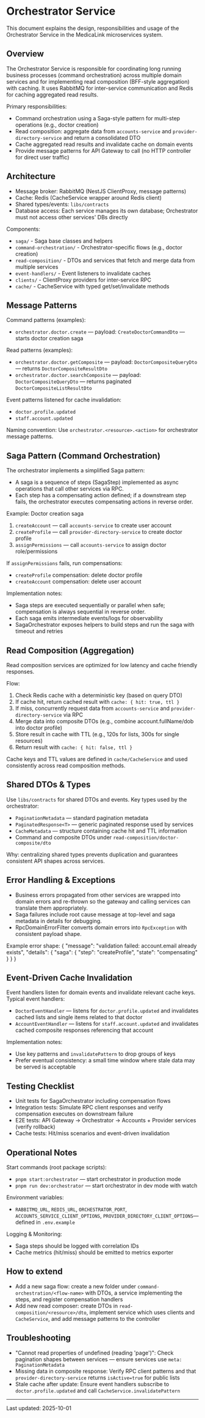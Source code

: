 # Orchestrator Service

This document explains the design, responsibilities and usage of the Orchestrator Service in the MedicaLink microservices system.

## Overview

The Orchestrator Service is responsible for coordinating long running business processes (command orchestration) across multiple domain services and for implementing read composition (BFF-style aggregation) with caching. It uses RabbitMQ for inter-service communication and Redis for caching aggregated read results.

Primary responsibilities:
- Command orchestration using a Saga-style pattern for multi-step operations (e.g., doctor creation)
- Read composition: aggregate data from `accounts-service` and `provider-directory-service` and return a consolidated DTO
- Cache aggregated read results and invalidate cache on domain events
- Provide message patterns for API Gateway to call (no HTTP controller for direct user traffic)

## Architecture

- Message broker: RabbitMQ (NestJS ClientProxy, message patterns)
- Cache: Redis (CacheService wrapper around Redis client)
- Shared types/events: `libs/contracts`
- Database access: Each service manages its own database; Orchestrator must not access other services' DBs directly

Components:
- `saga/` - Saga base classes and helpers
- `command-orchestration/` - Orchestrator-specific flows (e.g., doctor creation)
- `read-composition/` - DTOs and services that fetch and merge data from multiple services
- `event-handlers/` - Event listeners to invalidate caches
- `clients/` - ClientProxy providers for inter-service RPC
- `cache/` - CacheService with typed get/set/invalidate methods

## Message Patterns

Command patterns (examples):
- `orchestrator.doctor.create` — payload: `CreateDoctorCommandDto` — starts doctor creation saga

Read patterns (examples):
- `orchestrator.doctor.getComposite` — payload: `DoctorCompositeQueryDto` — returns `DoctorCompositeResultDto`
- `orchestrator.doctor.searchComposite` — payload: `DoctorCompositeQueryDto` — returns paginated `DoctorCompositeListResultDto`

Event patterns listened for cache invalidation:
- `doctor.profile.updated`
- `staff.account.updated`

Naming convention: Use `orchestrator.<resource>.<action>` for orchestrator message patterns.

## Saga Pattern (Command Orchestration)

The orchestrator implements a simplified Saga pattern:

- A saga is a sequence of steps (SagaStep) implemented as async operations that call other services via RPC.
- Each step has a compensating action defined; if a downstream step fails, the orchestrator executes compensating actions in reverse order.

Example: Doctor creation saga
1. `createAccount` — call `accounts-service` to create user account
2. `createProfile` — call `provider-directory-service` to create doctor profile
3. `assignPermissions` — call `accounts-service` to assign doctor role/permissions

If `assignPermissions` fails, run compensations:
- `createProfile` compensation: delete doctor profile
- `createAccount` compensation: delete user account

Implementation notes:
- Saga steps are executed sequentially or parallel when safe; compensation is always sequential in reverse order.
- Each saga emits intermediate events/logs for observability
- SagaOrchestrator exposes helpers to build steps and run the saga with timeout and retries

## Read Composition (Aggregation)

Read composition services are optimized for low latency and cache friendly responses.

Flow:
1. Check Redis cache with a deterministic key (based on query DTO)
2. If cache hit, return cached result with `cache: { hit: true, ttl }`
3. If miss, concurrently request data from `accounts-service` and `provider-directory-service` via RPC
4. Merge data into composite DTOs (e.g., combine account.fullName/dob into doctor profile)
5. Store result in cache with TTL (e.g., 120s for lists, 300s for single resources)
6. Return result with `cache: { hit: false, ttl }`

Cache keys and TTL values are defined in `cache/CacheService` and used consistently across read composition methods.

## Shared DTOs & Types

Use `libs/contracts` for shared DTOs and events. Key types used by the orchestrator:
- `PaginationMetadata` — standard pagination metadata
- `PaginatedResponse<T>` — generic paginated response used by services
- `CacheMetadata` — structure containing cache hit and TTL information
- Command and composite DTOs under `read-composition/doctor-composite/dto`

Why: centralizing shared types prevents duplication and guarantees consistent API shapes across services.

## Error Handling & Exceptions

- Business errors propagated from other services are wrapped into domain errors and re-thrown so the gateway and calling services can translate them appropriately.
- Saga failures include root cause message at top-level and saga metadata in details for debugging.
- RpcDomainErrorFilter converts domain errors into `RpcException` with consistent payload shape.

Example error shape:
{
  "message": "validation failed: account.email already exists",
  "details": { "saga": { "step": "createProfile", "state": "compensating" } }
}

## Event-Driven Cache Invalidation

Event handlers listen for domain events and invalidate relevant cache keys. Typical event handlers:
- `DoctorEventHandler` — listens for `doctor.profile.updated` and invalidates cached lists and single items related to that doctor
- `AccountEventHandler` — listens for `staff.account.updated` and invalidates cached composite responses referencing that account

Implementation notes:
- Use key patterns and `invalidatePattern` to drop groups of keys
- Prefer eventual consistency: a small time window where stale data may be served is acceptable

## Testing Checklist

- Unit tests for SagaOrchestrator including compensation flows
- Integration tests: Simulate RPC client responses and verify compensation executes on downstream failure
- E2E tests: API Gateway -> Orchestrator -> Accounts + Provider services (verify rollback)
- Cache tests: Hit/miss scenarios and event-driven invalidation

## Operational Notes

Start commands (root package scripts):
- `pnpm start:orchestrator` — start orchestrator in production mode
- `pnpm run dev:orchestrator` — start orchestrator in dev mode with watch

Environment variables:
- `RABBITMQ_URL`, `REDIS_URL`, `ORCHESTRATOR_PORT`, `ACCOUNTS_SERVICE_CLIENT_OPTIONS`, `PROVIDER_DIRECTORY_CLIENT_OPTIONS`— defined in `.env.example`

Logging & Monitoring:
- Saga steps should be logged with correlation IDs
- Cache metrics (hit/miss) should be emitted to metrics exporter

## How to extend

- Add a new saga flow: create a new folder under `command-orchestration/<flow-name>` with DTOs, a service implementing the steps, and register compensation handlers
- Add new read composer: create DTOs in `read-composition/<resource>/dto`, implement service which uses clients and `CacheService`, and add message patterns to the controller

## Troubleshooting

- "Cannot read properties of undefined (reading 'page')": Check pagination shapes between services — ensure services use `meta: PaginationMetadata`
- Missing data in composite response: Verify RPC client patterns and that `provider-directory-service` returns `isActive=true` for public lists
- Stale cache after update: Ensure event handlers subscribe to `doctor.profile.updated` and call `CacheService.invalidatePattern`

---
Last updated: 2025-10-01
